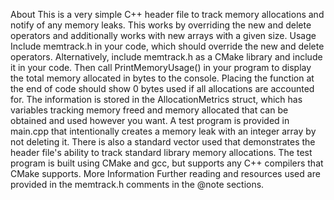 About
This is a very simple C++ header file to track memory allocations and notify of any memory leaks. This works by overriding the new and delete operators and additionally works with new arrays with a given size.
Usage
Include memtrack.h in your code, which should override the new and delete operators. Alternatively, include memtrack.h as a CMake library and include it in your code. Then call PrintMemoryUsage() in your program to display the total memory allocated in bytes to the console. Placing the function at the end of code should show 0 bytes used if all allocations are accounted for.
The information is stored in the AllocationMetrics struct, which has variables tracking memory freed and memory allocated that can be obtained and used however you want.
A test program is provided in main.cpp that intentionally creates a memory leak with an integer array by not deleting it. There is also a standard vector used that demonstrates the header file's ability to track standard library memory allocations. The test program is built using CMake and gcc, but supports any C++ compilers that CMake supports.
More Information
Further reading and resources used are provided in the memtrack.h comments in the @note sections.